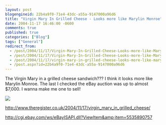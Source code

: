 ```yaml
---
layout: post
blogengineid: 22b4a9f0-71e4-43dc-a55a-9147000a96d6
title: "Virgin Mary In Grilled Cheese - Looks more like Marylin Monroe"
date: 2004-11-17 16:46:00 -0600
comments: true
published: true
categories: ["Blog"]
tags: ["General"]
redirect_from: 
  - /post/2004/11/17/Virgin-Mary-In-Grilled-Cheese-Looks-more-like-Marylin-Monroe.aspx
  - /post/2004/11/17/Virgin-Mary-In-Grilled-Cheese-Looks-more-like-Marylin-Monroe
  - /post/2004/11/17/virgin-mary-in-grilled-cheese-looks-more-like-marylin-monroe
  - /post.aspx?id=22b4a9f0-71e4-43dc-a55a-9147000a96d6
---
```


The Virgin Mary in a grilled cheese sandwich??? I think it looks more like Marylin Monroe. The last I checked the eBay auction was up to almost $7,000. I wanna make me one to sell!

<IMG src="http://www.theregister.co.uk/2004/11/17/our_lady.JPG">

<A href="http://www.theregister.co.uk/2004/11/17/virgin_mary_in_grilled_cheese/">http://www.theregister.co.uk/2004/11/17/virgin_mary_in_grilled_cheese/</A>

<A href="http://cgi.ebay.com/ws/eBayISAPI.dll?ViewItem&amp;item=5535890757">http://cgi.ebay.com/ws/eBayISAPI.dll?ViewItem&amp;item=5535890757</A>
